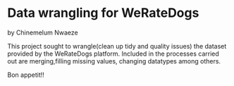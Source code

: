# Data wrangling for WeRateDogs 
by Chinemelum Nwaeze

This project sought to wrangle(clean up tidy and quality issues) the dataset provided by the WeRateDogs platform.
Included in the processes carried out are merging,filling missing values, changing datatypes among others.

Bon appetit!!
